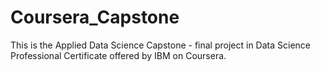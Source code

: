 # Coursera_Capstone
This is the Applied Data Science Capstone - final project in Data Science Professional Certificate offered by IBM on Coursera. 

